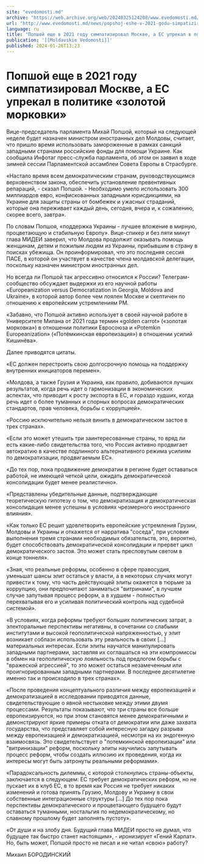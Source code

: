 ```yaml
---
site: "evedomosti.md"
archive: "https://web.archive.org/web/20240325124208/www.evedomosti.md/news/popshoj-eshe-v-2021-godu-simpatiziroval-moskve-es-uprekal-v"
url: "http://www.evedomosti.md/news/popshoj-eshe-v-2021-godu-simpatiziroval-moskve-es-uprekal-v"
language: ru
title: "Попшой еще в 2021 году симпатизировал Москве, а ЕС упрекал в политике «золотой морковки»"
publication: '[[Moldavskie Vedomosti]]'
published: 2024-01-26T13:23
---
```


# Попшой еще в 2021 году симпатизировал Москве, а ЕС упрекал в политике «золотой морковки»

Вице-председатель парламента Михай Попшой, который на следующей неделе будет назначен министром иностранных дел Молдовы, считает, что пришло время использовать замороженные в рамках санкций западными странами российские фонды для помощи Украине. Как сообщила Инфотаг пресс-служба парламента, об этом он заявил в ходе зимней сессии Парламентской ассамблеи Совета Европы в Страсбурге.

«Настало время всем демократическим странам, руководствующимся верховенством закона, обеспечить установление превентивных репараций, - сказал Попшой. - Необходимо умело использовать 300 миллиардов евро, конфискованных западными юрисдикциями, на Украине для защиты страны от бомбежек и ужасных страданий, которые она переживает каждый день, сегодня, вчера и, к сожалению, скорее всего, завтра».

По словам Попшоя, «поддержка Украины - лучшее вложение в мирную, процветающую и стабильную Европу». Вице-спикер и без пяти минут глава МИДЕИ заверил, что Молдова продолжит оказывать помощь женщинам, детям и пожилым людям из Украины, прибывшим в страну в поисках убежища. Он проинформировал, что это последняя сессия ПАСЕ, в которой он участвует в качестве члена молдавской делегации, поскольку назначен министром иностранных дел.

Но всегда ли Попшой так агрессивно относился к России? Телеграм-сообщество обсуждает выдержки из его научной работы «Europeanization versus Democratization in Georgia, Moldova and Ukraine», в которой автор более чем лоялен Москве и скептичен по отношению к европейским устремлениям РМ.

«Забавно, что Попшой активно использует в своей научной работе в Университете Милана от 2021 года термин «golden carrot» («золотая морковка») в отношении политики Евросоюза и «Potemkin Europeanization» («Потёмкинская европеизация») в отношении усилий Кишинёва».

Далее приводятся цитаты.

«ЕС должен перестроить свою долгосрочную помощь на поддержку внутренних инициаторов перемен».

«Молдова, а также Грузия и Украина, как правило, добиваются лучших результатов, когда речь идет о гармонизации в экономических аспектах, что приводит к росту экспорта в ЕС, и гораздо худших, когда речь идет о более туманных и спорных вопросах демократических стандартов, прав человека, борьбы с коррупцией».

«Россию исключительно нельзя винить в демократическом застое в трех странах».

«Если это может утешить три заинтересованные страны, то вряд ли есть какие-либо свидетельства того, что Россия активно продвигает автократию в качестве подлинного альтернативного режима усилиям по демократизации, продвигаемым ЕС».

«До тех пор, пока продвижение демократии в регионе будет оставаться работой, не имеющей четкой цели, ожидать демократической консолидации будет менее реалистично».

«Представлены убедительные данные, подтверждающие теоретическую гипотезу о том, что демократизация и демократическая консолидация менее успешны в условиях чрезмерного иностранного влияния».

«Как только ЕС решит удовлетворить европейские устремления Грузии, Молдовы и Украины и откажется от нарратива "соседа", при условии выполнения тремя странами необходимых обязательств, это, вероятно, будет способствовать демократической консолидации и прервет цикл демократического застоя. Это может стать пресловутым светом в конце тоннеля».

«Зная, что реальные реформы, особенно в сфере правосудия, уменьшат шансы элит остаться у власти, а в некоторых случаях могут привести к тому, что часть действующей элиты окажется в тюрьме за коррупцию, они предпочитают заниматься "витринами", в лучшем случае запутывая процесс реформ, а в худшем - полностью перехватывая его и усиливая политический контроль над судебной системой».

«В условиях, когда реформы требуют больших политических затрат, а электоральные перспективы негативны, в сочетании со слабыми институтами и высокой геополитической напряженностью, у элит возникает соблазн использовать эту реальность в своих [...] материальных интересах. Если элиты научатся манипулировать западными партнерами, заставляя их соглашаться на эти компромиссы в обмен на геополитическую лояльность под предлогом борьбы с "вражеской агрессией", то это может остаться незамеченным или проигнорированным западными партнерами. В последнее десятилетие именно так и происходило в трех странах».

«После проведения концептуального различия между европеизацией и демократизацией в исследовании приводятся данные, свидетельствующие о явной нестыковке между этими двумя процессами. Результаты показывают, что три страны все больше европеизируются, но при этом становятся менее демократичными и демонстрируют яркие примеры отката от демократии или даже захвата государства, что представляет собой интересную загадку разрыва между европеизацией и демократизацией, несмотря на их эндогенную взаимосвязь. Это свидетельствует о "потемкинской европеизации" или "витринизации" реформ, поскольку элиты научились запутывать процесс реформ, чтобы создать иллюзию их проведения, когда их интересы могут быть затронуты реальными реформами».

«Парадоксальность дилеммы, с которой столкнулись страны-объекты, заключается в следующем: ЕС требует демократических реформ, но не пускает их в клуб ЕС, в то время как Россия не требует никаких изменений и готова принять Грузию, Молдову и Украину в свои собственные интеграционные структуры [...] До тех пор пока перспективы демократического и процветающего будущего будут оставаться туманными, ностальгия по недемократическому, но славному прошлому будет заполнять пустоту».

«От души и на злобу дня. Будущий глава МИДЕИ просто не думал, что будущее так быстро станет настоящим», - иронизирует «Гений Карпат». Но, быть может, Попшой просто не писал и не читал «свою» работу?

Михаил БОРОДИНСКИЙ